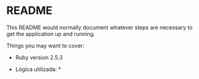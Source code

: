 # README

This README would normally document whatever steps are necessary to get the
application up and running.

Things you may want to cover:

* Ruby version 2.5.3

* Lógica utilizada:
    * 
